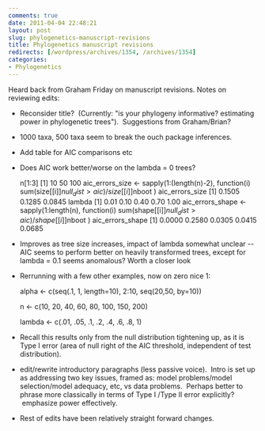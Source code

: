 ```yaml
---
comments: true
date: 2011-04-04 22:48:21
layout: post
slug: phylogenetics-manuscript-revisions
title: Phylogenetics manuscript revisions
redirects: [/wordpress/archives/1354, /archives/1354]
categories:
- Phylogenetics
---
```


Heard back from Graham Friday on manuscript revisions.  Notes on reviewing edits:



	
  * Reconsider title?  (Currently: "is your phylogeny informative? estimating power in phylogenetic trees").  Suggestions from Graham/Brian?

	
  * 1000 taxa, 500 taxa seem to break the ouch package inferences.

	
  * Add table for AIC comparisons etc

	
  * Does AIC work better/worse on the lambda = 0 trees?



    
    
    n[1:3]
    [1]  10  50 100
    aic_errors_size <- sapply(1:(length(n)-2), function(i) sum(size[[i]]$null_dist > aic)/size[[i]]$nboot )
    aic_errors_size
    [1] 0.1505 0.1285 0.0845
    lambda
    [1] 0.01 0.10 0.40 0.70 1.00
    aic_errors_shape <- sapply(1:length(n), function(i) sum(shape[[i]]$null_dist > aic)/shape[[i]]$nboot )
     aic_errors_shape
    [1] 0.0000 0.2580 0.0305 0.0415 0.0685





	
  * Improves as tree size increases, impact of lambda somewhat unclear -- AIC seems to perform better on heavily transformed trees, except for lambda = 0.1 seems anomalous?  Worth a closer look

	
  * Rerrunning with a few other examples, now on zero nice 1:



    
    alpha <- c(seq(.1, 1, length=10), 2:10, seq(20,50, by=10))



    
    n <- c(10, 20, 40, 60, 80, 100, 150, 200)



    
    lambda <- c(.01, .05, .1, .2, .4, .6, .8, 1)





	
  * Recall this results only from the null distribution tightening up, as it is Type I error (area of null right of the AIC threshold, independent of test distribution).



	
  * edit/rewrite introductory paragraphs (less passive voice).  Intro is set up as addressing two key issues, framed as: model problems/model selection/model adequacy, etc, vs data problems.  Perhaps better to phrase more classically in terms of Type I /Type II error explicitly?  emphasize power effectively.

	
  * Rest of edits have been relatively straight forward changes.





